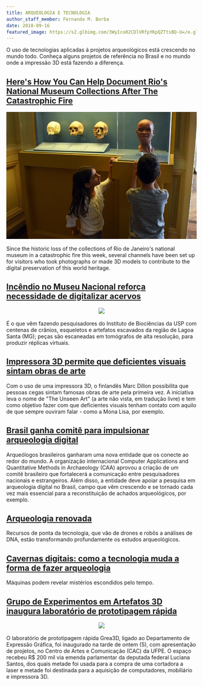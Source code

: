 ```yaml
---
title: ARQUEOLOGIA E TECNOLOGIA
author_staff_member: Fernanda M. Borba
date: 2018-09-16
featured_image: https://s2.glbimg.com/3WyIco02CDlVRfpYKpQZTtsBQ-U=/e.glbimg.com/og/ed/f/original/2015/11/30/arte-cegos.jpg
---
```


O uso de tecnologias aplicadas á projetos arqueológicos está crescendo no mundo todo. Conheça alguns projetos de referência no Brasil e no mundo
onde a impressão 3D está fazendo a diferença.

<h2>
<a href="https://www.forbes.com/sites/kristinakillgrove/2018/09/05/heres-how-you-can-help-document-rios-national-museum-collections-after-the-catastrophic-fire/#6a03e6b83dac">Here's How You Can Help Document Rio's National Museum Collections After The Catastrophic Fire</a>
</h2>

<center>
<img src="/images/noticia2.jpg" />
</center>

<p>
Since the historic loss of the collections of Rio de Janeiro's national museum in a catastrophic fire this week, several channels have been set up for visitors who took photographs or made 3D models to contribute to the digital preservation of this world heritage.
</p>


<h2>
<a href="https://www.terra.com.br/noticias/brasil/cidades/incendio-no-museu-nacional-reforca-necessidade-de-digitalizar-acervos,5c88a70225b010cee0bfad2c047f9dfa2pqadhni.html">Incêndio no Museu Nacional reforça necessidade de digitalizar acervos</a>
</h2>

<center>
<img src="https://p2.trrsf.com/image/fget/cf/940/0/images.terra.com/2018/09/07/1536287694789.jpg" />
</center>

<p>
É o que vêm fazendo pesquisadores do Instituto de Biociências da USP com centenas de crânios, esqueletos e artefatos escavados da região de Lagoa Santa (MG); peças são escaneadas em tomógrafos de alta resolução, para produzir réplicas virtuais.
</p>

<h2>
<a href="https://revistagalileu.globo.com/Cultura/noticia/2015/11/impressora-3d-permite-que-deficientes-visuais-sintam-obras-de-arte.html">Impressora 3D permite que deficientes visuais sintam obras de arte</a>
</h2>

<p>
Com o uso de uma impressora 3D, o finlandês Marc Dillon possibilita que pessoas cegas sintam famosas obras de arte pela primeira vez. A iniciativa leva o nome de "The Unseen Art" (a arte não vista, em tradução livre) e tem como objetivo fazer com que deficientes visuais tenham contato com aquilo de que sempre ouviram falar - como a Mona Lisa, por exemplo.
</p>

<h2>
<a href="https://revistagalileu.globo.com/Ciencia/Arqueologia/noticia/2018/05/brasil-ganha-comite-para-impulsionar-arqueologia-digital.html">Brasil ganha comitê para impulsionar arqueologia digital</a>
</h2>

<p>
Arqueólogos brasileiros ganharam uma nova entidade que os conecte ao redor do mundo. A organização internacional Computer Applications and Quantitative Methods in Archaeology (CAA) aprovou a criação de um comitê brasileiro que fortalecerá a comunicação entre pesquisadores nacionais e estrangeiros. Além disso, a entidade deve apoiar a pesquisa em arqueologia digital no Brasil, campo que vêm crescendo e se tornado cada vez mais essencial para a reconstituição de achados arqueológicos, por exemplo.
</p>

<h2>
<a href="https://www.revistaplaneta.com.br/arqueologia-renovada/">Arqueologia renovada</a>
</h2>

<p>
Recursos de ponta da tecnologia, que vão de drones e robôs a análises de DNA, estão transformando profundamente os estudos arqueológicos.
</p>

<h2>
<a href="https://noticias.r7.com/tecnologia-e-ciencia/cavernas-digitais-como-a-tecnologia-muda-a-forma-de-fazer-arqueologia-06092017">Cavernas digitais: como a tecnologia muda a forma de fazer arqueologia</a>
</h2>

<p>
Máquinas podem revelar mistérios escondidos pelo tempo.
</p>

<h2><a href="https://www.ufpe.br/agencia/noticias/-/asset_publisher/VQX2pzmP0mP4/content/grupo-de-experimentos-em-artefatos-3d-inaugura-laboratorio-de-prototipagem-rapida/40615">Grupo de Experimentos em Artefatos 3D inaugura laboratório de prototipagem rápida</a></h2>

<center><img src="https://www.ufpe.br/documents/40615/537143/fotgrea01-06.06.17.jpg/3177efff-64a4-40b5-b906-93b5c9e4fe10?t=1496869979158" />
</center>

<p>
O laboratório de prototipagem rápida Grea3D, ligado ao Departamento de Expressão Gráfica, foi inaugurado na tarde de ontem (5), com apresentação de projetos, no Centro de Artes e Comunicação (CAC) da UFPE. O espaço recebeu R$ 200 mil via emenda parlamentar da deputada federal Luciana Santos, dos quais metade foi usada para a compra de uma cortadora a laser e metade foi destinada para a aquisição de computadores, mobiliário e impressora 3D.
</p>
